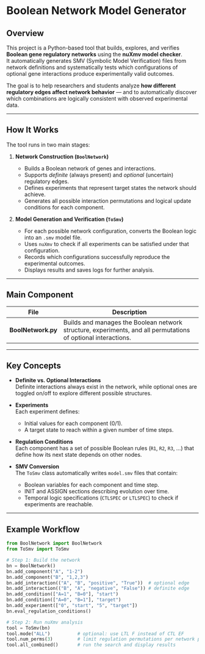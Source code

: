 # Boolean Network Model Generator

## Overview
This project is a Python-based tool that builds, explores, and verifies **Boolean gene regulatory networks** using the **nuXmv model checker**.  
It automatically generates SMV (Symbolic Model Verification) files from network definitions and systematically tests which configurations of optional gene interactions produce experimentally valid outcomes.

The goal is to help researchers and students analyze **how different regulatory edges affect network behavior** — and to automatically discover which combinations are logically consistent with observed experimental data.

---

## How It Works
The tool runs in two main stages:

1. **Network Construction (`BoolNetwork`)**
   - Builds a Boolean network of genes and interactions.
   - Supports *definite* (always present) and *optional* (uncertain) regulatory edges.
   - Defines experiments that represent target states the network should achieve.
   - Generates all possible interaction permutations and logical update conditions for each component.

2. **Model Generation and Verification (`ToSmv`)**
   - For each possible network configuration, converts the Boolean logic into an `.smv` model file.
   - Uses `nuXmv` to check if all experiments can be satisfied under that configuration.
   - Records which configurations successfully reproduce the experimental outcomes.
   - Displays results and saves logs for further analysis.

---

## Main Component

| File | Description |
|------|--------------|
| **BoolNetwork.py** | Builds and manages the Boolean network structure, experiments, and all permutations of optional interactions. |

---

## Key Concepts

- **Definite vs. Optional Interactions**  
  Definite interactions always exist in the network, while optional ones are toggled on/off to explore different possible structures.

- **Experiments**  
  Each experiment defines:
  - Initial values for each component (0/1).
  - A target state to reach within a given number of time steps.

- **Regulation Conditions**  
  Each component has a set of possible Boolean rules (`R1`, `R2`, `R3`, …) that define how its next state depends on other nodes.

- **SMV Conversion**  
  The `ToSmv` class automatically writes `model.smv` files that contain:
  - Boolean variables for each component and time step.
  - INIT and ASSIGN sections describing evolution over time.
  - Temporal logic specifications (`CTLSPEC` or `LTLSPEC`) to check if experiments are reachable.

---

## Example Workflow

```python
from BoolNetwork import BoolNetwork
from ToSmv import ToSmv

# Step 1: Build the network
bn = BoolNetwork()
bn.add_component("A", "1-2")
bn.add_component("B", "1,2,3")
bn.add_interaction(("A", "B", "positive", "True"))  # optional edge
bn.add_interaction(("B", "A", "negative", "False")) # definite edge
bn.add_condition(["A=1", "B=0"], "start")
bn.add_condition(["A=0", "B=1"], "target")
bn.add_experiment(["0", "start", "5", "target"])
bn.eval_regulation_conditions()

# Step 2: Run nuXmv analysis
tool = ToSmv(bn)
tool.mode("ALL")          # optional: use LTL F instead of CTL EF
tool.num_perms(3)         # limit regulation permutations per network perm
tool.all_combined()       # run the search and display results

